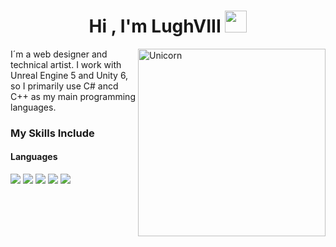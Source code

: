  <h1 align="center">Hi , I'm LughVIII <img src="https://media.giphy.com/media/hvRJCLFzcasrR4ia7z/giphy.gif" width="35"></h1>

 <img align="right" width=300px alt="Unicorn" src="https://c.tenor.com/GN73MKBawZYAAAAi/busy-cute.gif" />


I´m a web designer and technical artist. I work with Unreal Engine 5 and Unity 6, so I primarily use C# ancd C++ as my main programming languages.
 
<h3> My Skills Include</h3>

<h4> Languages </h4>
<span> 
  <img src="https://img.shields.io/badge/HTML5-E34F26?style=for-the-badge&logo=html5&logoColor=white">
  <img src="https://img.shields.io/badge/CSS3-1572B6?style=for-the-badge&logo=css3&logoColor=white">
  <img src="https://img.shields.io/badge/JavaScript-F7DF1E?style=for-the-badge&logo=javascript&logoColor=black">
  <img src="https://img.shields.io/badge/c%23-%23239120.svg?style=for-the-badge&logo=csharp&logoColor=white">
  <img src="https://img.shields.io/badge/c++-%2300599C.svg?style=for-the-badge&logo=c%2B%2B&logoColor=white">

</span>


 
